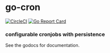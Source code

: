 # go-cron
[![CircleCI](https://circleci.com/gh/KaiserKarel/go-cron.svg?style=svg)](https://circleci.com/gh/KaiserKarel/go-cron)
[![Go Report Card](https://goreportcard.com/badge/github.com/kaiserkarel/go-cron)](https://goreportcard.com/report/github.com/kaiserkarel/go-cron)

### configurable cronjobs with persistence
See the godocs for documentation. 
